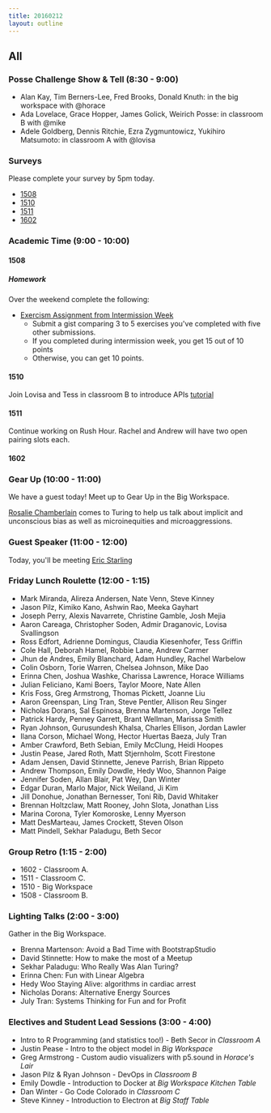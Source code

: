 ```yaml
---
title: 20160212
layout: outline
---
```

## All

### Posse Challenge Show & Tell (8:30 - 9:00)

* Alan Kay, Tim Berners-Lee, Fred Brooks, Donald Knuth: in the big workspace with @horace
* Ada Lovelace, Grace Hopper, James Golick, Weirich Posse:  in classroom B with @mike
* Adele Goldberg, Dennis Ritchie, Ezra Zygmuntowicz, Yukihiro Matsumoto: in classroom A with @lovisa

### Surveys

Please complete your survey by 5pm today.

* [1508]()
* [1510](http://goo.gl/forms/h2NfQFC9Yx)
* [1511](https://docs.google.com/forms/d/13nMPQPl4p8CpCtTds0a04IyzxU3PVTsbmb4y-K0xPs4/viewform?usp=send_form)
* [1602](https://docs.google.com/forms/d/17DcagXgL27UZ_9Y_z-QyHzgssHDhOdndUZBR0X7MY1E/viewform)

### Academic Time (9:00 - 10:00)

#### 1508

##### Homework

Over the weekend complete the following:

- [Exercism Assignment from Intermission Week][esub]
  - Submit a gist comparing 3 to 5 exercises you've completed with five other submissions.
  - If you completed during intermission week, you get 15 out of 10 points
  - Otherwise, you can get 10 points.

[esub]: https://github.com/turingschool/intermission-assignments/issues/49

#### 1510

Join Lovisa and Tess in classroom B to introduce APIs [tutorial](https://github.com/turingschool/lesson_plans/blob/master/ruby_03-professional_rails_applications/pokemon_api.md)

#### 1511

Continue working on Rush Hour. Rachel and Andrew will have two open pairing slots each.

#### 1602

### Gear Up (10:00 - 11:00)

We have a guest today! Meet up to Gear Up in the Big Workspace.

[Rosalie Chamberlain](http://rosaliechamberlainconsulting.com/) comes to Turing to help us
talk about implicit and unconscious bias as well as microinequities and microaggressions.

### Guest Speaker (11:00 - 12:00)

Today, you'll be meeting [Eric Starling](http://ericstarling.com/)

### Friday Lunch Roulette (12:00 - 1:15)

* Mark Miranda, Alireza Andersen, Nate Venn, Steve Kinney
* Jason Pilz, Kimiko Kano, Ashwin Rao, Meeka Gayhart
* Joseph Perry, Alexis Navarrete, Christine Gamble, Josh Mejia
* Aaron Careaga, Christopher Soden, Admir Draganovic, Lovisa Svallingson
* Ross Edfort, Adrienne Domingus, Claudia Kiesenhofer, Tess Griffin
* Cole Hall, Deborah Hamel, Robbie Lane, Andrew Carmer
* Jhun de Andres, Emily Blanchard, Adam Hundley, Rachel Warbelow
* Colin Osborn, Torie Warren, Chelsea Johnson, Mike Dao
* Erinna Chen, Joshua Washke, Charissa Lawrence, Horace Williams
* Julian Feliciano, Kami Boers, Taylor Moore, Nate Allen
* Kris Foss, Greg Armstrong, Thomas Pickett, Joanne Liu
* Aaron Greenspan, Ling Tran, Steve Pentler, Allison Reu Singer
* Nicholas Dorans, Sal Espinosa, Brenna Martenson, Jorge Tellez
* Patrick Hardy, Penney Garrett, Brant Wellman, Marissa Smith
* Ryan Johnson, Gurusundesh Khalsa, Charles Ellison, Jordan Lawler
* Ilana Corson, Michael Wong, Hector Huertas Baeza, July Tran
* Amber Crawford, Beth Sebian, Emily McClung, Heidi Hoopes
* Justin Pease, Jared Roth, Matt Stjernholm, Scott Firestone
* Adam Jensen, David Stinnette, Jeneve Parrish, Brian Rippeto
* Andrew Thompson, Emily Dowdle, Hedy Woo, Shannon Paige
* Jennifer Soden, Allan Blair, Pat Wey, Dan Winter
* Edgar Duran, Marlo Major, Nick Weiland, Ji Kim
* Jill Donohue, Jonathan Bernesser, Toni Rib, David Whitaker
* Brennan Holtzclaw, Matt Rooney, John Slota, Jonathan Liss
* Marina Corona, Tyler Komoroske, Lenny Myerson
* Matt DesMarteau, James Crockett, Steven Olson
* Matt Pindell, Sekhar Paladugu, Beth Secor

### Group Retro (1:15 - 2:00)

* 1602 - Classroom A.
* 1511 - Classroom C.
* 1510 - Big Workspace
* 1508 - Classroom B.

### Lighting Talks (2:00 - 3:00)

Gather in the Big Workspace.

* Brenna Martenson: Avoid a Bad Time with BootstrapStudio
* David Stinnette: How to make the most of a Meetup
* Sekhar Paladugu: Who Really Was Alan Turing?
* Erinna Chen: Fun with Linear Algebra
* Hedy Woo Staying Alive: algorithms in cardiac arrest
* Nicholas Dorans: Alternative Energy Sources
* July Tran: Systems Thinking for Fun and for Profit

### Electives and Student Lead Sessions (3:00 - 4:00)

* Intro to R Programming (and statistics too!) - Beth Secor in *Classroom A*
* Justin Pease - Intro to the object model in *Big Workspace*
* Greg Armstrong - Custom audio visualizers with p5.sound in *Horace's Lair*
* Jason Pilz & Ryan Johnson - DevOps in *Classroom B*
* Emily Dowdle - Introduction to Docker at *Big Workspace Kitchen Table*
* Dan Winter - Go Code Colorado in *Classroom C*
* Steve Kinney - Introduction to Electron at *Big Staff Table*
